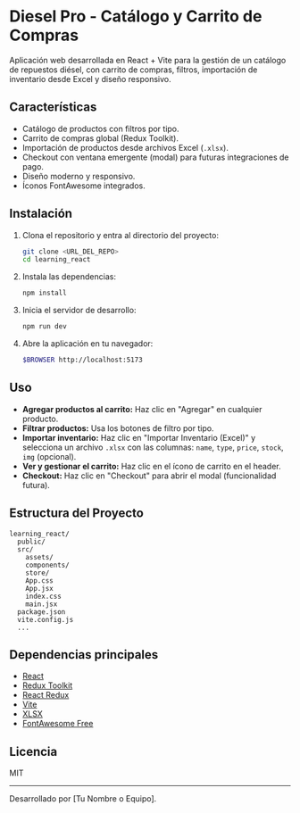 # Diesel Pro - Catálogo y Carrito de Compras

Aplicación web desarrollada en React + Vite para la gestión de un catálogo de repuestos diésel, con carrito de compras, filtros, importación de inventario desde Excel y diseño responsivo.

## Características

- Catálogo de productos con filtros por tipo.
- Carrito de compras global (Redux Toolkit).
- Importación de productos desde archivos Excel (`.xlsx`).
- Checkout con ventana emergente (modal) para futuras integraciones de pago.
- Diseño moderno y responsivo.
- Íconos FontAwesome integrados.

## Instalación

1. Clona el repositorio y entra al directorio del proyecto:
   ```sh
   git clone <URL_DEL_REPO>
   cd learning_react
   ```

2. Instala las dependencias:
   ```sh
   npm install
   ```

3. Inicia el servidor de desarrollo:
   ```sh
   npm run dev
   ```

4. Abre la aplicación en tu navegador:
   ```sh
   $BROWSER http://localhost:5173
   ```

## Uso

- **Agregar productos al carrito:** Haz clic en "Agregar" en cualquier producto.
- **Filtrar productos:** Usa los botones de filtro por tipo.
- **Importar inventario:** Haz clic en "Importar Inventario (Excel)" y selecciona un archivo `.xlsx` con las columnas: `name`, `type`, `price`, `stock`, `img` (opcional).
- **Ver y gestionar el carrito:** Haz clic en el ícono de carrito en el header.
- **Checkout:** Haz clic en "Checkout" para abrir el modal (funcionalidad futura).

## Estructura del Proyecto

```
learning_react/
  public/
  src/
    assets/
    components/
    store/
    App.css
    App.jsx
    index.css
    main.jsx
  package.json
  vite.config.js
  ...
```

## Dependencias principales

- [React](https://react.dev/)
- [Redux Toolkit](https://redux-toolkit.js.org/)
- [React Redux](https://react-redux.js.org/)
- [Vite](https://vitejs.dev/)
- [XLSX](https://github.com/SheetJS/sheetjs)
- [FontAwesome Free](https://fontawesome.com/)

## Licencia

MIT

---

Desarrollado por [Tu Nombre o Equipo].